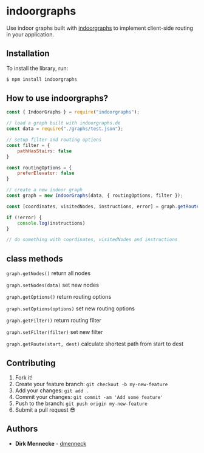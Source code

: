 # indoorgraphs

Use indoor graphs built with [indoorgraphs](https://indoorgraphs.de/) to implement client-side routing in your application.



## Installation


To install the library, run:

```sh
$ npm install indoorgraphs
```


## How to use indoorgraphs?

```js
const { IndoorGraphs } = require("indoorgraphs");

// load a graph built with indoorgraphs.de
const data = require("./graphs/test.json");

// setup filter and routing options
const filter = {
    pathHasStairs: false
}

const routingOptions = {
    preferElevator: false 
}

// create a new indoor graph
const graph = new IndoorGraphs(data, { routingOptions, filter });

const [coordinates, visitedNodes, instructions, error] = graph.getRoute("UG_t1", "EG_t4");

if (!error) {
    console.log(instructions)
}

// do something with coordinates, visitedNodes and instructions
```

## class methods

`graph.getNodes()` return all nodes

`graph.setNodes(data)` set new nodes

`graph.getOptions()` return routing options

`graph.setOptions(options)` set new routing options

`graph.getFilter()` return routing filter

`graph.setFilter(filter)` set new filter

`graph.getRoute(start, dest)` calculate shortest path from start to dest

## Contributing


1.  Fork it!
2.  Create your feature branch: `git checkout -b my-new-feature`
3.  Add your changes: `git add .`
4.  Commit your changes: `git commit -am 'Add some feature'`
5.  Push to the branch: `git push origin my-new-feature`
6.  Submit a pull request :sunglasses:


## Authors

* **Dirk Mennecke**  - [dmenneck](https://github.com/dmenneck)

